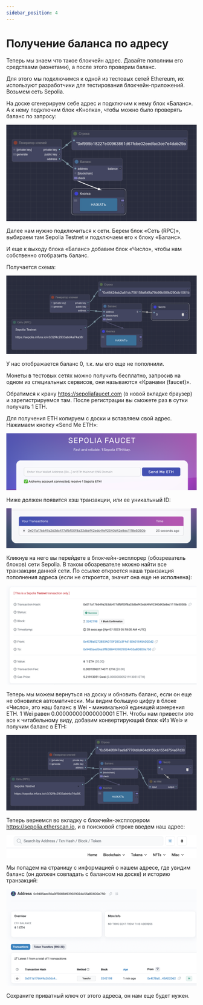 ```yaml
---
sidebar_position: 4
---
```


# Получение баланса по адресу

Теперь мы знаем что такое блокчейн адрес. Давайте пополним его средствами (монетами), а после этого проверим баланс.

Для этого мы подключимся к одной из тестовых сетей Ethereum, их используют разработчики для тестирования блокчейн-приложений. Возьмем сеть Sepolia.

На доске сгенерируем себе адрес и подключим к нему блок «Баланс». А к нему подключим блок «Кнопка», чтобы можно было проверять баланс по запросу:

![Текст с описанием картинки](https://github.com/web3man/web3on/raw/docusaurus/static/img/docs-img/balance2.png)

Далее нам нужно подключиться к сети. Берем блок «Сеть (RPC)», выбираем там Sepolia Testnet и подключаем его к блоку «Баланс».

И еще к выходу блока «Баланс» добавим блок «Число», чтобы нам собственно отобразить баланс.

Получается схема:

![Текст с описанием картинки](https://github.com/web3man/web3on/raw/docusaurus/static/img/docs-img/balance9.png)

У нас отображается баланс 0, т.к. мы его еще не пополнили.

Монеты в тестовых сетях можно получить бесплатно, запросив на одном из специальных сервисов, они называются «Кранами (faucet)».

Обратимся к крану https://sepoliafaucet.com (в новой вкладке браузер) и зарегистрируемся там. После регистрации вы сможете раз в сутки получать 1 ETH. 

Для получения ETH копируем с доски и вставляем свой адрес. Нажимаем кнопку «Send Me ETH»:
 
![Текст с описанием картинки](https://github.com/web3man/web3on/raw/docusaurus/static/img/docs-img/balance1.png)

Ниже должен появится хэш транзакции, или ее уникальный ID:

![Текст с описанием картинки](https://github.com/web3man/web3on/raw/docusaurus/static/img/docs-img/balance4.png)

Кликнув на него вы перейдете в блокчейн-эксплорер (обозреватель блоков) сети Sepolia. В таком обозревателе можно найти все транзакции данной сети. По ссылке откроется наша транзакция пополнения адреса (если не откроется, значит она еще не исполнена):

![Текст с описанием картинки](https://github.com/web3man/web3on/raw/docusaurus/static/img/docs-img/balance6.png)

Теперь мы можем вернуться на доску и обновить баланс, если он еще не обновился автоматически. Мы видим большую цифру в блоке «Число», это наш баланс в Wei - минимальной единицей измерения ETH. 1 Wei равен 0.000000000000000001 ETH. Чтобы нам привести это все к читабельному виду, добавим конвертирующий блок «Из Wei» и получим баланс в ETH:

![Текст с описанием картинки](https://github.com/web3man/web3on/raw/docusaurus/static/img/docs-img/balance10.png)

Теперь вернемся во вкладку с блокчейн-эксплорером https://sepolia.etherscan.io, и в поисковой строке введем наш адрес:

![Текст с описанием картинки](https://github.com/web3man/web3on/raw/docusaurus/static/img/docs-img/balance3.png)

Мы попадем на страницу с информацией о нашем адресе, где увидим баланс (он должен совпадать с балансом на доске) и историю транзакций: 

![Текст с описанием картинки](https://github.com/web3man/web3on/raw/docusaurus/static/img/docs-img/balance7.png)

Сохраните приватный ключ от этого адреса, он нам еще будет нужен.
